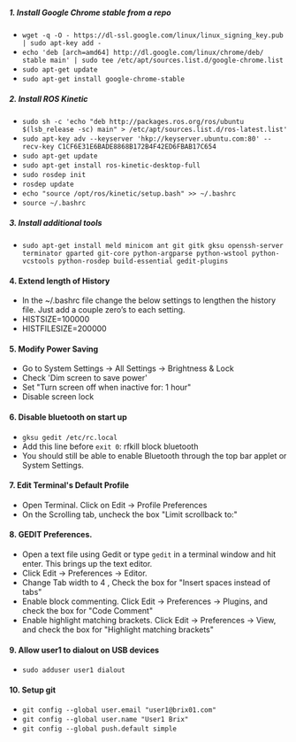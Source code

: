 ##### 1. Install Google Chrome stable from a repo
- `wget -q -O - https://dl-ssl.google.com/linux/linux_signing_key.pub | sudo apt-key add -`
- `echo 'deb [arch=amd64] http://dl.google.com/linux/chrome/deb/ stable main' | sudo tee /etc/apt/sources.list.d/google-chrome.list`
- `sudo apt-get update` 
- `sudo apt-get install google-chrome-stable`

##### 2. Install ROS Kinetic
- `sudo sh -c 'echo "deb http://packages.ros.org/ros/ubuntu $(lsb_release -sc) main" > /etc/apt/sources.list.d/ros-latest.list'`
- `sudo apt-key adv --keyserver 'hkp://keyserver.ubuntu.com:80' --recv-key C1CF6E31E6BADE8868B172B4F42ED6FBAB17C654`
- `sudo apt-get update`
- `sudo apt-get install ros-kinetic-desktop-full`
- `sudo rosdep init`
- `rosdep update`
- `echo "source /opt/ros/kinetic/setup.bash" >> ~/.bashrc`
- `source ~/.bashrc`

##### 3. Install additional tools
- `sudo apt-get install meld minicom ant git gitk gksu openssh-server terminator gparted git-core python-argparse python-wstool python-vcstools python-rosdep build-essential gedit-plugins` 

#### 4. Extend length of History
- In the ~/.bashrc file change the below settings to lengthen the history file. Just add a couple zero’s to each setting.
- HISTSIZE=100000
- HISTFILESIZE=200000

#### 5. Modify Power Saving
- Go to System Settings -> All Settings -> Brightness & Lock
- Check 'Dim screen to save power'
- Set "Turn screen off when inactive for: 1 hour"
- Disable screen lock

#### 6. Disable bluetooth on start up
- `gksu gedit /etc/rc.local`
- Add this line before `exit 0`: rfkill block bluetooth
- You should still be able to enable Bluetooth through the top bar applet or System Settings.

#### 7. Edit Terminal's Default Profile
- Open Terminal. Click on Edit -> Profile Preferences
- On the Scrolling tab, uncheck the box "Limit scrollback to:"

#### 8. GEDIT Preferences.
- Open a text file using Gedit or type `gedit` in a terminal window and hit enter. This brings up the text editor.
- Click Edit -> Preferences -> Editor. 
- Change Tab width to 4 , Check the box for "Insert spaces instead of tabs"
- Enable block commenting. Click Edit -> Preferences -> Plugins, and check the box for "Code Comment"
- Enable highlight matching brackets. Click Edit -> Preferences -> View, and check the box for "Highlight matching brackets"

#### 9. Allow user1 to dialout on USB devices
 - `sudo adduser user1 dialout`
 
#### 10. Setup git
- `git config --global user.email "user1@brix01.com"`
- `git config --global user.name "User1 Brix"`
- `git config --global push.default simple`


